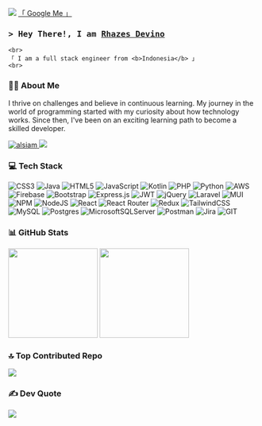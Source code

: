 <!-- ### Hi there 👋 -->

<!-- Header Section -->

[![](https://visitcount.itsvg.in/api?id=nctrnlman&icon=8&color=12)](https://visitcount.itsvg.in)
<a href="https://www.google.com/search?q=rhazes+devino">「 Google Me 」</a>

<h3 align="">
        <samp>&gt; Hey There!, I am
                <b><a target="_blank" href="https://bit.ly/m/portofolio-rhazes">Rhazes Devino</a></b>
        </samp>
</h3>


<p align=""> 
  <samp>
    
    <br>
    「 I am a full stack engineer from <b>Indonesia</b> 」
    <br>
  
  </samp>
</p>



<h3 align="left">🧑‍💻 About Me</h3>
<p align="left">
  I thrive on challenges and believe in continuous learning. My journey in the world of programming started with my curiosity about how technology works. Since then, I've been on an exciting learning path to become a skilled developer.
</p>
<p align="">
  <a href="https://www.linkedin.com/in/rhazes/" target="_blank">
  <img src="https://img.shields.io/badge/LinkedIn-0077B5?style=for-the-badge&logo=linkedin&logoColor=white" alt="alsiam"/>
 </a>
        <a href="https://www.instagram.com/rhazes.d/" target="_blank">
  <img src="https://img.shields.io/badge/Instagram-fe4164?style=for-the-badge&logo=instagram&logoColor=white"  />
 </a> 
</p>

<!-- Skills -->
<h3 align="left">💻 Tech Stack</h3>

![CSS3](https://img.shields.io/badge/css3-%231572B6.svg?style=for-the-badge&logo=css3&logoColor=white) ![Java](https://img.shields.io/badge/java-%23ED8B00.svg?style=for-the-badge&logo=java&logoColor=white) ![HTML5](https://img.shields.io/badge/html5-%23E34F26.svg?style=for-the-badge&logo=html5&logoColor=white) ![JavaScript](https://img.shields.io/badge/javascript-%23323330.svg?style=for-the-badge&logo=javascript&logoColor=%23F7DF1E) ![Kotlin](https://img.shields.io/badge/kotlin-%230095D5.svg?style=for-the-badge&logo=kotlin&logoColor=white) ![PHP](https://img.shields.io/badge/php-%23777BB4.svg?style=for-the-badge&logo=php&logoColor=white) ![Python](https://img.shields.io/badge/python-3670A0?style=for-the-badge&logo=python&logoColor=ffdd54) ![AWS](https://img.shields.io/badge/AWS-%23FF9900.svg?style=for-the-badge&logo=amazon-aws&logoColor=white) ![Firebase](https://img.shields.io/badge/firebase-%23039BE5.svg?style=for-the-badge&logo=firebase) ![Bootstrap](https://img.shields.io/badge/bootstrap-%23563D7C.svg?style=for-the-badge&logo=bootstrap&logoColor=white) ![Express.js](https://img.shields.io/badge/express.js-%23404d59.svg?style=for-the-badge&logo=express&logoColor=%2361DAFB) ![JWT](https://img.shields.io/badge/JWT-black?style=for-the-badge&logo=JSON%20web%20tokens) ![jQuery](https://img.shields.io/badge/jquery-%230769AD.svg?style=for-the-badge&logo=jquery&logoColor=white) ![Laravel](https://img.shields.io/badge/laravel-%23FF2D20.svg?style=for-the-badge&logo=laravel&logoColor=white) ![MUI](https://img.shields.io/badge/MUI-%230081CB.svg?style=for-the-badge&logo=material-ui&logoColor=white) ![NPM](https://img.shields.io/badge/NPM-%23000000.svg?style=for-the-badge&logo=npm&logoColor=white) ![NodeJS](https://img.shields.io/badge/node.js-6DA55F?style=for-the-badge&logo=node.js&logoColor=white) ![React](https://img.shields.io/badge/react-%2320232a.svg?style=for-the-badge&logo=react&logoColor=%2361DAFB) ![React Router](https://img.shields.io/badge/React_Router-CA4245?style=for-the-badge&logo=react-router&logoColor=white) ![Redux](https://img.shields.io/badge/redux-%23593d88.svg?style=for-the-badge&logo=redux&logoColor=white) ![TailwindCSS](https://img.shields.io/badge/tailwindcss-%2338B2AC.svg?style=for-the-badge&logo=tailwind-css&logoColor=white) ![MySQL](https://img.shields.io/badge/mysql-%2300f.svg?style=for-the-badge&logo=mysql&logoColor=white) ![Postgres](https://img.shields.io/badge/postgres-%23316192.svg?style=for-the-badge&logo=postgresql&logoColor=white) ![MicrosoftSQLServer](https://img.shields.io/badge/Microsoft%20SQL%20Sever-CC2927?style=for-the-badge&logo=microsoft%20sql%20server&logoColor=white) ![Postman](https://img.shields.io/badge/Postman-FF6C37?style=for-the-badge&logo=postman&logoColor=white) ![Jira](https://img.shields.io/badge/jira-%230A0FFF.svg?style=for-the-badge&logo=jira&logoColor=white) ![GIT](https://img.shields.io/badge/Git-fc6d26?style=for-the-badge&logo=git&logoColor=white)
<!--<h3 align="left">🚀 Skills</h3>
<p align="left">
  <img src="https://img.shields.io/badge/Javascript-F7DF1E?style=flat-square&logo=javascript&logoColor=black">
  <img src="https://img.shields.io/badge/Express.js-000000?style=flat-square&logo=express&logoColor=white">
  <img src="https://img.shields.io/badge/Bootstrap-563D7C?style=flat-square&logo=bootstrap&logoColor=white">
  <img src="https://img.shields.io/badge/Kotlin-0095D5?style=flat-square&logo=kotlin&logoColor=white">
  <img src="https://img.shields.io/badge/Git-F05032?style=flat-square&logo=git&logoColor=white">

  <img src="https://img.shields.io/badge/HTML5-E34F26?style=flat-square&logo=html5&logoColor=white">
  <img src="https://img.shields.io/badge/Hapi.js-005571?style=flat-square&logo=hapi&logoColor=white">
  <img src="https://img.shields.io/badge/PHP-777BB4?style=flat-square&logo=php&logoColor=white">
  <img src="https://img.shields.io/badge/MySQL-4479A1?style=flat-square&logo=mysql&logoColor=white">
  <img src="https://img.shields.io/badge/Figma-F24E1E?style=flat-square&logo=figma&logoColor=white">

  <img src="https://img.shields.io/badge/CSS-1572B6?style=flat-square&logo=css3&logoColor=white">
  <img src="https://img.shields.io/badge/Node.js-339933?style=flat-square&logo=node.js&logoColor=white">
  <img src="https://img.shields.io/badge/Laravel-FF2D20?style=flat-square&logo=laravel&logoColor=white">
  <img src="https://img.shields.io/badge/Amazon%20Web%20Service-232F3E?style=flat-square&logo=amazon-aws&logoColor=white">
  <img src="https://img.shields.io/badge/Object%20Relational%20Mapping-336791?style=flat-square">

  <img src="https://img.shields.io/badge/React.js-61DAFB?style=flat-square&logo=react&logoColor=black">
  <img src="https://img.shields.io/badge/Tailwind.css-38B2AC?style=flat-square&logo=tailwind-css&logoColor=white">
  <img src="https://img.shields.io/badge/Java-007396?style=flat-square&logo=java&logoColor=white">
  <img src="https://img.shields.io/badge/Firebase-FFCA28?style=flat-square&logo=firebase&logoColor=black">
  <img src="https://img.shields.io/badge/Restful%20API-336791?style=flat-square">
</p>
-->


<!-- GitHub Stats -->
<h3 align="left">📊 GitHub Stats</h3>
<p align="left">
  <img height="180em" src="https://github-readme-stats-eight-theta.vercel.app/api?username=nctrnlman&show_icons=true&theme=algolia&include_all_commits=true&count_private=true">
  <img height="180em" src="https://github-readme-stats-eight-theta.vercel.app/api/top-langs/?username=nctrnlman&layout=compact&langs_count=8&theme=algolia">

</p>

### 🔝 Top Contributed Repo
![](https://github-contributor-stats.vercel.app/api?username=nctrnlman&limit=5&theme=onedark&combine_all_yearly_contributions=true)


### ✍️ Dev Quote
![](https://quotes-github-readme.vercel.app/api?type=horizontal&theme=radical)


<!--
# Hi there 👋 
![](https://komarev.com/ghpvc/?username=nctrnlman&style=for-the-badge)
My name **Rhazes Devino**.

I am a Double Degree Student with a major in Information Technology. My passion lies in Software and Web Development, and I am highly motivated and dedicated to pursuing excellence in these fields. I am enthusiastic about learning and continuously seek opportunities to broaden my knowledge while keeping up with the latest trends and advancements in the industry.

Adaptability is one of my strengths, and I am always open to feedback and challenges. I believe in constant self-improvement and consistently work to refine my skills. My goal is to contribute my knowledge and expertise to create a positive and meaningful impact in the projects and tasks I undertake.

I am excited about the ever-evolving world of technology and its potential to transform businesses and lives. If you're interested in connecting or learning more about me, feel free to reach out. Let's collaborate and make a difference together!

[Linkedin](https://www.linkedin.com/in/rhazes/)

<p align="left">
<a href="https://github.com/nctrnlman">
  <img height="180em" src="https://github-readme-stats-eight-theta.vercel.app/api?username=nctrnlman&show_icons=true&theme=algolia&include_all_commits=true&count_private=true"/>
  <img height="180em" src="https://github-readme-stats-eight-theta.vercel.app/api/top-langs/?username=nctrnlman&layout=compact&langs_count=8&theme=algolia"/>
</a>
</p>
-->

<!--
**nctrnlman/nctrnlman** is a ✨ _special_ ✨ repository because its `README.md` (this file) appears on your GitHub profile.

Here are some ideas to get you started:

- 🔭 I’m currently working on ...
- 🌱 I’m currently learning ...
- 👯 I’m looking to collaborate on ...
- 🤔 I’m looking for help with ...
- 💬 Ask me about ...
- 📫 How to reach me: ...
- 😄 Pronouns: ...
- ⚡ Fun fact: ...
-->
